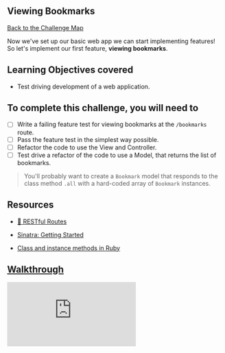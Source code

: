 ## Viewing Bookmarks

[Back to the Challenge Map](00_challenge_map.md#challenges)

Now we've set up our basic web app we can start implementing features! So let's implement our first feature, **viewing bookmarks**.


## Learning Objectives covered

* Test driving development of a web application.

## To complete this challenge, you will need to

- [ ] Write a failing feature test for viewing bookmarks at the `/bookmarks` route.
- [ ] Pass the feature test in the simplest way possible.
- [ ] Refactor the code to use the View and Controller.
- [ ] Test drive a refactor of the code to use a Model, that returns the list of bookmarks.

> You'll probably want to create a `Bookmark` model that responds to the class method `.all` with a hard-coded array of `Bookmark` instances.

## Resources

* [:pill: RESTful Routes](../pills/rest.md)

* [Sinatra: Getting Started](http://sinatrarb.com/intro.html)

* [Class and instance methods in Ruby](http://www.railstips.org/blog/archives/2009/05/11/class-and-instance-methods-in-ruby/)


## [Walkthrough](walkthroughs/03.md)


![Tracking pixel](https://githubanalytics.herokuapp.com/course/bookmark_manager/03_viewing_bookmarks.md)
